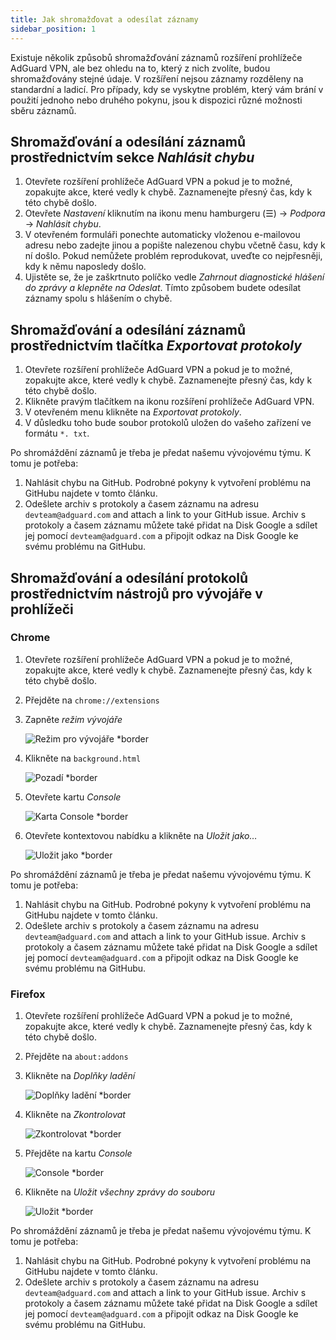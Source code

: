 ```yaml
---
title: Jak shromažďovat a odesílat záznamy
sidebar_position: 1
---
```


Existuje několik způsobů shromažďování záznamů rozšíření prohlížeče AdGuard VPN, ale bez ohledu na to, který z nich zvolíte, budou shromažďovány stejné údaje. V rozšíření nejsou záznamy rozděleny na standardní a ladicí. Pro případy, kdy se vyskytne problém, který vám brání v použití jednoho nebo druhého pokynu, jsou k dispozici různé možnosti sběru záznamů.

## Shromažďování a odesílání záznamů prostřednictvím sekce *Nahlásit chybu*

1.  Otevřete rozšíření prohlížeče AdGuard VPN a pokud je to možné, zopakujte akce, které vedly k chybě. Zaznamenejte přesný čas, kdy k této chybě došlo.
2.  Otevřete *Nastavení* kliknutím na ikonu menu hamburgeru (☰) → *Podpora* → *Nahlásit chybu*.
3.  V otevřeném formuláři ponechte automaticky vloženou e-mailovou adresu nebo zadejte jinou a popište nalezenou chybu včetně času, kdy k ní došlo. Pokud nemůžete problém reprodukovat, uveďte co nejpřesněji, kdy k němu naposledy došlo.
4.  Ujistěte se, že je zaškrtnuto políčko vedle *Zahrnout diagnostické hlášení do zprávy *a klepněte na* Odeslat*. Tímto způsobem budete odesílat záznamy spolu s hlášením o chybě.

## Shromažďování a odesílání záznamů prostřednictvím tlačítka *Exportovat protokoly*

1.  Otevřete rozšíření prohlížeče AdGuard VPN a pokud je to možné, zopakujte akce, které vedly k chybě. Zaznamenejte přesný čas, kdy k této chybě došlo.
2.  Klikněte pravým tlačítkem na ikonu rozšíření prohlížeče AdGuard VPN.
3.  V otevřeném menu klikněte na *Exportovat protokoly*.
4.  V důsledku toho bude soubor protokolů uložen do vašeho zařízení ve formátu `*. txt`.

Po shromáždění záznamů je třeba je předat našemu vývojovému týmu. K tomu je potřeba:

1.  Nahlásit chybu na GitHub. Podrobné pokyny k vytvoření problému na GitHubu najdete v tomto článku.
2.  Odešlete archiv s protokoly a časem záznamu na adresu `devteam@adguard.com` and attach a link to your GitHub issue. Archiv s protokoly a časem záznamu můžete také přidat na Disk Google a sdílet jej pomocí `devteam@adguard.com` a připojit odkaz na Disk Google ke svému problému na GitHubu.

## Shromažďování a odesílání protokolů prostřednictvím nástrojů pro vývojáře v prohlížeči

### Chrome

1.  Otevřete rozšíření prohlížeče AdGuard VPN a pokud je to možné, zopakujte akce, které vedly k chybě. Zaznamenejte přesný čas, kdy k této chybě došlo.
2.  Přejděte na `chrome://extensions`
3.  Zapněte *režim vývojáře*

    ![Režim pro vývojáře *border](https://cdn.adguardvpn.com/content/kb/vpn/browser_extension/dev_mode.png)

4.  Klikněte na `background.html`

    ![Pozadí *border](https://cdn.adguardvpn.com/content/kb/vpn/browser_extension/backgroung.png)

5.  Otevřete kartu *Console*

    ![Karta Console *border](https://cdn.adguardvpn.com/content/kb/vpn/browser_extension/console.png)

6.  Otevřete kontextovou nabídku a klikněte na *Uložit jako…*

    ![Uložit jako *border](https://cdn.adguardvpn.com/content/kb/vpn/browser_extension/save.png)

Po shromáždění záznamů je třeba je předat našemu vývojovému týmu. K tomu je potřeba:

1.  Nahlásit chybu na GitHub. Podrobné pokyny k vytvoření problému na GitHubu najdete v tomto článku.
2.  Odešlete archiv s protokoly a časem záznamu na adresu `devteam@adguard.com` and attach a link to your GitHub issue. Archiv s protokoly a časem záznamu můžete také přidat na Disk Google a sdílet jej pomocí `devteam@adguard.com` a připojit odkaz na Disk Google ke svému problému na GitHubu.

### Firefox

1.  Otevřete rozšíření prohlížeče AdGuard VPN a pokud je to možné, zopakujte akce, které vedly k chybě. Zaznamenejte přesný čas, kdy k této chybě došlo.
2.  Přejděte na `about:addons`
3.  Klikněte na *Doplňky ladění*

    ![Doplňky ladění *border](https://cdn.adguardvpn.com/content/kb/vpn/browser_extension/add-ons.png)

4.  Klikněte na *Zkontrolovat*

    ![Zkontrolovat *border](https://cdn.adguardvpn.com/content/kb/vpn/browser_extension/inspect.png)

5.  Přejděte na kartu *Console*

    ![Console *border](https://cdn.adguardvpn.com/content/kb/vpn/browser_extension/ff_console.png)

6.  Klikněte na *Uložit všechny zprávy do souboru*

    ![Uložit *border](https://cdn.adguardvpn.com/content/kb/vpn/browser_extension/save-to-file.png)

Po shromáždění záznamů je třeba je předat našemu vývojovému týmu. K tomu je potřeba:

1.  Nahlásit chybu na GitHub. Podrobné pokyny k vytvoření problému na GitHubu najdete v tomto článku.
2.  Odešlete archiv s protokoly a časem záznamu na adresu `devteam@adguard.com` and attach a link to your GitHub issue. Archiv s protokoly a časem záznamu můžete také přidat na Disk Google a sdílet jej pomocí `devteam@adguard.com` a připojit odkaz na Disk Google ke svému problému na GitHubu.